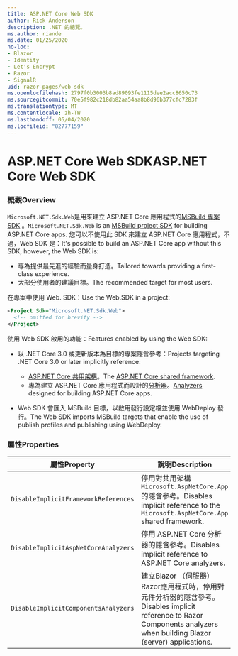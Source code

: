 ```yaml
---
title: ASP.NET Core Web SDK
author: Rick-Anderson
description: .NET 的總覽。
ms.author: riande
ms.date: 01/25/2020
no-loc:
- Blazor
- Identity
- Let's Encrypt
- Razor
- SignalR
uid: razor-pages/web-sdk
ms.openlocfilehash: 2797f0b3003b8ad89093fe1115dee2acc8650c73
ms.sourcegitcommit: 70e5f982c218db82aa54aa8b8d96b377cfc7283f
ms.translationtype: MT
ms.contentlocale: zh-TW
ms.lasthandoff: 05/04/2020
ms.locfileid: "82777159"
---
```

# <a name="aspnet-core-web-sdk"></a><span data-ttu-id="b74ba-103">ASP.NET Core Web SDK</span><span class="sxs-lookup"><span data-stu-id="b74ba-103">ASP.NET Core Web SDK</span></span>

### <a name="overview"></a><span data-ttu-id="b74ba-104">概觀</span><span class="sxs-lookup"><span data-stu-id="b74ba-104">Overview</span></span>

<span data-ttu-id="b74ba-105">`Microsoft.NET.Sdk.Web`是用來建立 ASP.NET Core 應用程式的[MSBuild 專案 SDK](https://docs.microsoft.com/visualstudio/msbuild/how-to-use-project-sdk) 。</span><span class="sxs-lookup"><span data-stu-id="b74ba-105">`Microsoft.NET.Sdk.Web` is an [MSBuild project SDK](https://docs.microsoft.com/visualstudio/msbuild/how-to-use-project-sdk) for building ASP.NET Core apps.</span></span> <span data-ttu-id="b74ba-106">您可以不使用此 SDK 來建立 ASP.NET Core 應用程式，不過，Web SDK 是：</span><span class="sxs-lookup"><span data-stu-id="b74ba-106">It's possible to build an ASP.NET Core app without this SDK, however, the Web SDK is:</span></span>

* <span data-ttu-id="b74ba-107">專為提供最先進的經驗而量身打造。</span><span class="sxs-lookup"><span data-stu-id="b74ba-107">Tailored towards providing a first-class experience.</span></span>
* <span data-ttu-id="b74ba-108">大部分使用者的建議目標。</span><span class="sxs-lookup"><span data-stu-id="b74ba-108">The recommended target for most users.</span></span>

<span data-ttu-id="b74ba-109">在專案中使用 Web. SDK：</span><span class="sxs-lookup"><span data-stu-id="b74ba-109">Use the Web.SDK in a project:</span></span>

  ```xml
  <Project Sdk="Microsoft.NET.Sdk.Web">
    <!-- omitted for brevity -->
  </Project>
  ```

<span data-ttu-id="b74ba-110">使用 Web SDK 啟用的功能：</span><span class="sxs-lookup"><span data-stu-id="b74ba-110">Features enabled by using the Web SDK:</span></span>

* <span data-ttu-id="b74ba-111">以 .NET Core 3.0 或更新版本為目標的專案隱含參考：</span><span class="sxs-lookup"><span data-stu-id="b74ba-111">Projects targeting .NET Core 3.0 or later implicitly reference:</span></span>

  * <span data-ttu-id="b74ba-112">[ASP.NET Core 共用架構](xref:fundamentals/metapackage-app)。</span><span class="sxs-lookup"><span data-stu-id="b74ba-112">The [ASP.NET Core shared framework](xref:fundamentals/metapackage-app).</span></span>
  * <span data-ttu-id="b74ba-113">專為建立 ASP.NET Core 應用程式而設計的[分析器](/visualstudio/extensibility/getting-started-with-roslyn-analyzers)。</span><span class="sxs-lookup"><span data-stu-id="b74ba-113">[Analyzers](/visualstudio/extensibility/getting-started-with-roslyn-analyzers) designed for building ASP.NET Core apps.</span></span>
* <span data-ttu-id="b74ba-114">Web SDK 會匯入 MSBuild 目標，以啟用發行設定檔並使用 WebDeploy 發行。</span><span class="sxs-lookup"><span data-stu-id="b74ba-114">The Web SDK imports MSBuild targets that enable the use of publish profiles and publishing using WebDeploy.</span></span>

### <a name="properties"></a><span data-ttu-id="b74ba-115">屬性</span><span class="sxs-lookup"><span data-stu-id="b74ba-115">Properties</span></span>

| <span data-ttu-id="b74ba-116">屬性</span><span class="sxs-lookup"><span data-stu-id="b74ba-116">Property</span></span> | <span data-ttu-id="b74ba-117">說明</span><span class="sxs-lookup"><span data-stu-id="b74ba-117">Description</span></span> |
| -------- | ----------- |
| `DisableImplicitFrameworkReferences` | <span data-ttu-id="b74ba-118">停用對共用架構`Microsoft.AspNetCore.App`的隱含參考。</span><span class="sxs-lookup"><span data-stu-id="b74ba-118">Disables implicit reference to the `Microsoft.AspNetCore.App` shared framework.</span></span> |
| `DisableImplicitAspNetCoreAnalyzers` | <span data-ttu-id="b74ba-119">停用 ASP.NET Core 分析器的隱含參考。</span><span class="sxs-lookup"><span data-stu-id="b74ba-119">Disables implicit reference to ASP.NET Core analyzers.</span></span> |
| `DisableImplicitComponentsAnalyzers` | <span data-ttu-id="b74ba-120">建立Blazor （伺服器） Razor應用程式時，停用對元件分析器的隱含參考。</span><span class="sxs-lookup"><span data-stu-id="b74ba-120">Disables implicit reference to Razor Components analyzers when building Blazor (server) applications.</span></span> |
